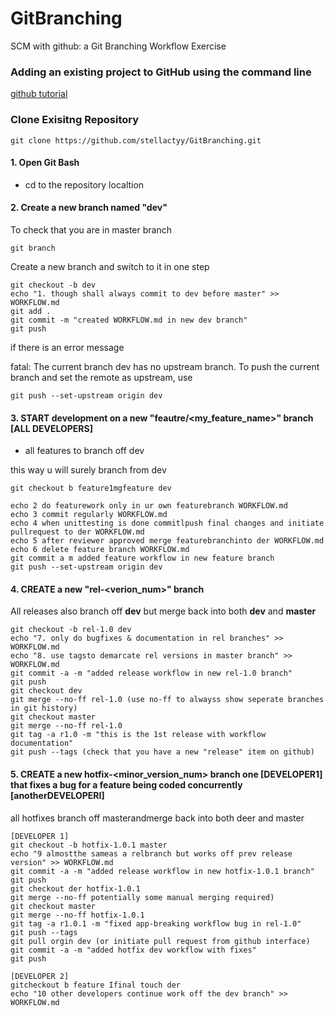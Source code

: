 
# GitBranching
SCM with github: a Git Branching Workflow Exercise

### Adding an existing project to GitHub using the command line
[github tutorial](https://help.github.com/en/github/importing-your-projects-to-github/adding-an-existing-project-to-github-using-the-command-line)

### Clone Exisitng Repository
    git clone https://github.com/stellactyy/GitBranching.git

#### 1. Open Git Bash
- cd to the repository localtion
#### 2. Create a new branch named "dev"
To check that you are in master branch

    git branch 

Create a new branch and switch to it in one step
    
    git checkout -b dev
    echo "1. though shall always commit to dev before master" >> WORKFLOW.md
    git add .
    git commit -m "created WORKFLOW.md in new dev branch"
    git push

if there is an error message

fatal: The current branch dev has no upstream branch.
To push the current branch and set the remote as upstream, use

    git push --set-upstream origin dev
    
#### 3. START development on a new "feautre/<my_feature_name>" branch [ALL DEVELOPERS]
- all features to branch off dev

this way u will surely branch from dev

    git checkout b feature1mgfeature dev

    echo 2 do featurework only in ur own featurebranch WORKFLOW.md
    echo 3 commit regularly WORKFLOW.md
    echo 4 when unittesting is done commitlpush final changes and initiate pullrequest to der WORKFLOW.md
    echo 5 after reviewer approved merge featurebranchinto der WORKFLOW.md
    echo 6 delete feature branch WORKFLOW.md
    git commit a m added feature workflow in new feature branch
    git push --set-upstream origin dev

#### 4. CREATE a new "rel-<verion_num>" branch
All releases also branch off **dev** but merge back into both **dev** and **master**

    git checkout -b rel-1.0 dev
    echo "7. only do bugfixes & documentation in rel branches" >> WORKFLOW.md
    echo "8. use tagsto demarcate rel versions in master branch" >> WORKFLOW.md
    git commit -a -m "added release workflow in new rel-1.0 branch"
    git push
    git checkout dev
    git merge --no-ff rel-1.0 (use no-ff to alwayss show seperate branches in git history)
    git checkout master
    git merge --no-ff rel-1.0
    git tag -a r1.0 -m "this is the 1st release with workflow documentation"
    git push --tags (check that you have a new "release" item on github)


#### 5. CREATE a new **hotfix-<minor_version_num>** branch one [DEVELOPER1] that fixes a bug for a feature being coded concurrently [anotherDEVELOPERI]
all hotfixes branch off masterandmerge back into both deer and master


    [DEVELOPER 1] 
    git checkout -b hotfix-1.0.1 master 
    echo "9 almostthe sameas a relbranch but works off prev release version" >> WORKFLOW.md 
    git commit -a -m "added release workflow in new hotfix-1.0.1 branch"
    git push
    git checkout der hotfix-1.0.1
    git merge --no-ff potentially some manual merging required)
    git checkout master
    git merge --no-ff hotfix-1.0.1
    git tag -a r1.0.1 -m "fixed app-breaking workflow bug in rel-1.0"
    git push --tags
    git pull orgin dev (or initiate pull request from github interface)
    git commit -a -m "added hotfix dev workflow with fixes"
    git push

    [DEVELOPER 2]
    gitcheckout b feature Ifinal touch der
    echo "10 other developers continue work off the dev branch" >> WORKFLOW.md
